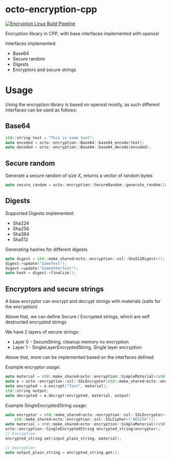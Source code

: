 octo-encryption-cpp
==============

[![Encryption Linux Build Pipeline](https://github.com/ofiriluz/octo-encryption-cpp/actions/workflows/linux.yml/badge.svg)](https://github.com/ofiriluz/octo-encryption-cpp/actions/workflows/linux.yml)

Encryption library in CPP, with base interfaces implemented with openssl

Interfaces implemented:
- Base64
- Secure random
- Digests
- Encryptors and secure strings


Usage
=====

Using the encryption library is based on openssl mostly, as such different interfaces can be used as follows:

Base64
------

```cpp
std::string text = "This is some text";
auto encoded = octo::encryption::Base64::base64_encode(text);
auto decoded = octo::encryption::Base64::base64_decode(encoded);
```

Secure random
-------------

Generate a secure random of size X, returns a vector of random bytes
```cpp
auto secure_random = octo::encryption::SecureRandom::generate_random(10);
```

Digests
-------

Supported Digests implemented:
- Sha224
- Sha256
- Sha384
- Sha512

Generating hashes for different digests
```cpp
auto digest = std::make_shared<octo::encryption::ssl::Sha512Digest>();
digest->update("SomeText");
digest->update("SomeOtherText");
auto hash = digest->finalize();
```

Encryptors and secure strings
-----------------------------

A base encryptor can encrypt and decrypt strings with materials (salts for the encryption)

Above that, we can define Secure / Encrypted strings, which are self destructed encrypted strings

We have 2 layers of secure strings:
- Layer 0 - SecureString, cleanup memory no encryption
- Layer 1 - SingleLayerEncryptedString, Single layer encryption

Above that, more can be implemented based on the interfaces defined

Example encryptor usage:
```cpp
auto material = std::make_shared<octo::encryption::SimpleMaterial>(std::vector<std::string>{"Key1", "Key2", "Key3"});
auto e = octo::encryption::ssl::SSLEncryptor(std::make_shared<octo::encryption::ssl::SSLCipher>("AES256"));
auto encrypted = e.encrypt("Text", material);
std::string output;
auto decrypted = e.decrypt(encrypted, material, output)
```

Example SingleEncryptedString usage:
```cpp
auto encryptor = std::make_shared<octo::encryption::ssl::SSLEncryptor>(
    std::make_shared<octo::encryption::ssl::SSLCipher>("AES256"));
auto material = std::make_shared<octo::encryption::SimpleMaterial>(std::vector<std::string>{"Key1", "Key2", "Key3"});
octo::encryption::SingleEncryptedString encrypted_string(encryptor);
// Encryption
encrypted_string.set(input_plain_string, material);

// Decryption
auto output_plain_string = encrypted_string.get();
```

